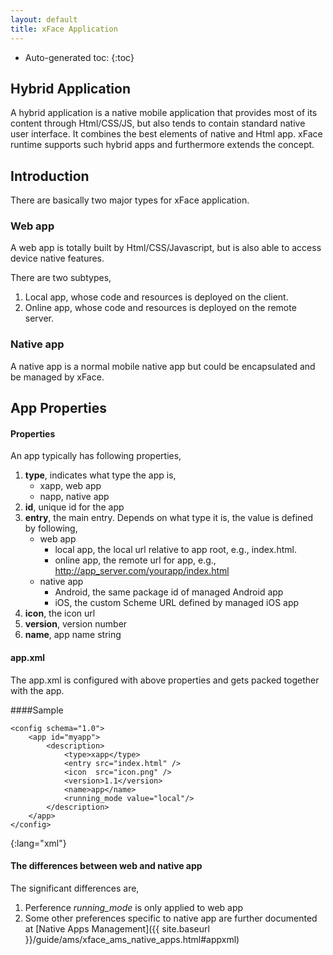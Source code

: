 ```yaml
---
layout: default
title: xFace Application
---
```


* Auto-generated toc:
{:toc}

## Hybrid Application
A hybrid application is a native mobile application that provides most of its content through Html/CSS/JS, but also tends to contain standard native user interface. It combines the best elements of native and Html app. xFace runtime supports such hybrid apps and furthermore extends the concept.

## Introduction
There are basically two major types for xFace application.

### Web app
A web app is totally built by Html/CSS/Javascript, but is also able to access device native features.

There are two subtypes,

1. Local app, whose code and resources is deployed on the client.
2. Online app, whose code and resources is deployed on the remote server.

### Native app

A native app is a normal mobile native app but could be encapsulated and be managed by xFace.

## App Properties

#### Properties

An app typically has following properties,

1. **type**, indicates what type the app is,
   * xapp, web app
   * napp, native app
2. **id**, unique id for the app
3. **entry**, the main entry. Depends on what type it is, the value is defined by following,
   * web app
      + local app, the local url relative to app root, e.g., index.html.
      + online app, the remote url for app, e.g., http://app_server.com/yourapp/index.html
   * native app
      + Android, the same package id of managed Android app
      + iOS, the custom Scheme URL defined by managed iOS app
4. **icon**, the icon url
5. **version**, version number
6. **name**, app name string


#### app.xml
The app.xml is configured with above properties and gets packed together with the app.

####Sample

    <config schema="1.0">
        <app id="myapp">
            <description>
                <type>xapp</type>
                <entry src="index.html" />
                <icon  src="icon.png" />
                <version>1.1</version>
                <name>app</name>
                <running_mode value="local"/>
            </description>
        </app>
    </config>
{:lang="xml"}

#### The differences between web and native app
The significant differences are,

1. Perference *running_mode* is only applied to web app
2. Some other preferences specific to native app are further documented at [Native Apps Management]({{ site.baseurl }}/guide/ams/xface_ams_native_apps.html#appxml)
